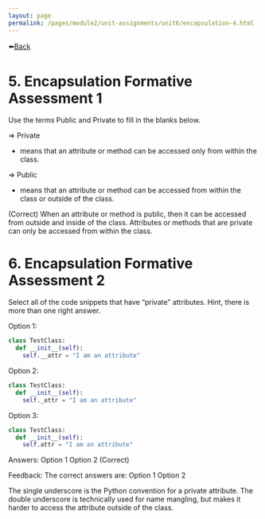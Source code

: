 ```yaml
---
layout: page
permalink: /pages/module2/unit-assignments/unit6/encapsulation-4.html
---
```


⬅️[Back](/pages/module2/unit-assignments/unit6/m2u6.html)

# 5. Encapsulation Formative Assessment 1

Use the terms Public and Private to fill in the blanks below.

=> Private

- means that an attribute or method can be accessed only from within the class.

=> Public

- means that an attribute or method can be accessed from within the class or outside of the class.

(Correct)
When an attribute or method is public, then it can be accessed from outside and inside of the class. Attributes or methods that are private can only be accessed from within the class.

# 6. Encapsulation Formative Assessment 2

Select all of the code snippets that have “private” attributes. Hint, there is more than one right answer.

Option 1:

```python
class TestClass:
  def __init__(self):
    self.__attr = "I am an attribute"
```

Option 2:

```python
class TestClass:
  def __init__(self):
    self._attr = "I am an attribute"
```

Option 3:

```python
class TestClass:
  def __init__(self):
    self.attr = "I am an attribute"
```

Answers:
Option 1
Option 2
(Correct)

Feedback:
The correct answers are:
Option 1
Option 2

The single underscore is the Python convention for a private attribute. The double underscore is technically used for name mangling, but makes it harder to access the attribute outside of the class.

